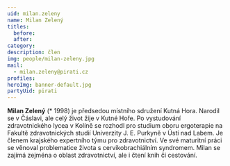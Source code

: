 ```yaml
---
uid: milan.zeleny
name: Milan Zelený
titles:
  before: 
  after:
category:
description: člen
img: people/milan-zeleny.jpg
mail:
  - milan.zeleny@pirati.cz
profiles:
heroImg: banner-default.jpg
partyUid: pirati
---
```


**Milan Zelený** (* 1998) je předsedou místního sdružení Kutná Hora. Narodil se v Čáslavi, ale celý život žije v Kutné Hoře. Po vystudování zdravotnického lycea v Kolíně se rozhodl pro studium oboru ergoterapie na Fakultě zdravotnických studií Univerzity J. E. Purkyně v Ústí nad Labem. Je členem krajského expertního týmu pro zdravotnictví. Ve své maturitní práci se věnoval problematice života s cervikobrachiálním syndromem. Milan se zajímá zejména o oblast zdravotnictví, ale i čtení knih či cestování.
